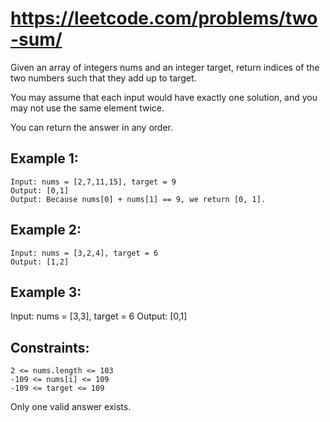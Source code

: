 # https://leetcode.com/problems/two-sum/
Given an array of integers nums and an integer target, 
return indices of the two numbers such that they add up to target.

You may assume that each input would have exactly one solution, and you may not use the same element twice.

You can return the answer in any order.

## Example 1:
```
Input: nums = [2,7,11,15], target = 9
Output: [0,1]
Output: Because nums[0] + nums[1] == 9, we return [0, 1].
```

## Example 2:
```
Input: nums = [3,2,4], target = 6
Output: [1,2]
```

## Example 3:
Input: nums = [3,3], target = 6
Output: [0,1]
 

## Constraints:
```
2 <= nums.length <= 103
-109 <= nums[i] <= 109
-109 <= target <= 109
```

Only one valid answer exists.

